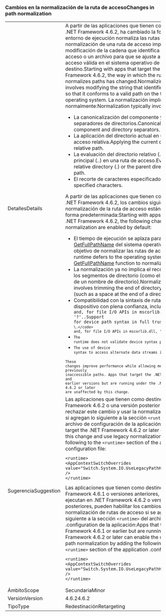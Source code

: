 ### <a name="changes-in-path-normalization"></a><span data-ttu-id="8ebba-101">Cambios en la normalización de la ruta de acceso</span><span class="sxs-lookup"><span data-stu-id="8ebba-101">Changes in path normalization</span></span>

|   |   |
|---|---|
|<span data-ttu-id="8ebba-102">Detalles</span><span class="sxs-lookup"><span data-stu-id="8ebba-102">Details</span></span>|<span data-ttu-id="8ebba-103">A partir de las aplicaciones que tienen como destino .NET Framework 4.6.2, ha cambiado la forma en que el entorno de ejecución normaliza las rutas de acceso. La normalización de una ruta de acceso implica la modificación de la cadena que identifica una ruta de acceso o un archivo para que se ajuste a una ruta de acceso válida en el sistema operativo de destino.</span><span class="sxs-lookup"><span data-stu-id="8ebba-103">Starting with apps that target the .NET Framework 4.6.2, the way in which the runtime normalizes paths has changed.Normalizing a path involves modifying the string that identifies a path or file so that it conforms to a valid path on the target operating system.</span></span> <span data-ttu-id="8ebba-104">La normalización implica normalmente:</span><span class="sxs-lookup"><span data-stu-id="8ebba-104">Normalization typically involves:</span></span><ul><li><span data-ttu-id="8ebba-105">La canonicalización del componente y los separadores de directorios.</span><span class="sxs-lookup"><span data-stu-id="8ebba-105">Canonicalizing component and directory separators.</span></span></li><li><span data-ttu-id="8ebba-106">La aplicación del directorio actual en una ruta de acceso relativa.</span><span class="sxs-lookup"><span data-stu-id="8ebba-106">Applying the current directory to a relative path.</span></span></li><li><span data-ttu-id="8ebba-107">La evaluación del directorio relativo (.) o el directorio principal (..) en una ruta de acceso.</span><span class="sxs-lookup"><span data-stu-id="8ebba-107">Evaluating the relative directory (.) or the parent directory (..) in a path.</span></span></li><li><span data-ttu-id="8ebba-108">El recorte de caracteres especificados.</span><span class="sxs-lookup"><span data-stu-id="8ebba-108">Trimming specified characters.</span></span></li></ul><span data-ttu-id="8ebba-109">A partir de las aplicaciones que tienen como destino .NET Framework 4.6.2, los cambios siguientes en la normalización de la ruta de acceso están habilitados de forma predeterminada:</span><span class="sxs-lookup"><span data-stu-id="8ebba-109">Starting with apps that target the .NET Framework 4.6.2, the following changes in path normalization are enabled by default:</span></span><ul><li><span data-ttu-id="8ebba-110">El tiempo de ejecución se aplaza para la función [GetFullPathName](https://msdn.microsoft.com/library/windows/desktop/aa364963(v=vs.85).aspx) del sistema operativo con el objetivo de normalizar las rutas de acceso.</span><span class="sxs-lookup"><span data-stu-id="8ebba-110">The runtime defers to the operating system's [GetFullPathName](https://msdn.microsoft.com/library/windows/desktop/aa364963(v=vs.85).aspx) function to normalize paths.</span></span></li><li><span data-ttu-id="8ebba-111">La normalización ya no implica el recorte del final de los segmentos de directorio (como el espacio al final de un nombre de directorio).</span><span class="sxs-lookup"><span data-stu-id="8ebba-111">Normalization no longer involves trimming the end of directory segments (such as a space at the end of a directory name).</span></span></li><li><span data-ttu-id="8ebba-112">Compatibilidad con la sintaxis de ruta de acceso de dispositivo con plena confianza, incluidos <code>\\.\</code> and, for file I/O APIs in mscorlib.dll, '\?'..</span><span class="sxs-lookup"><span data-stu-id="8ebba-112">Support for device path syntax in full trust, including <code>\\.\</code> and, for file I/O APIs in mscorlib.dll, '\?'.</span></span></li><li>The runtime does not validate device syntax paths.</li><li>The use of device syntax to access alternate data streams is supported.</li></ul>These changes improve performance while allowing methods to access previously inaccessible paths. Apps that target the .NET Framework 4.6.1 and earlier versions but are running under the .NET Framework 4.6.2 or later are unaffected by this change.|
|<span data-ttu-id="8ebba-113">Sugerencia</span><span class="sxs-lookup"><span data-stu-id="8ebba-113">Suggestion</span></span>|<span data-ttu-id="8ebba-114">Las aplicaciones que tienen como destino .NET Framework 4.6.2 o una versión posterior pueden rechazar este cambio y usar la normalización heredada si agregan lo siguiente a la sección <code>&lt;runtime&gt;</code> del archivo de configuración de la aplicación:</span><span class="sxs-lookup"><span data-stu-id="8ebba-114">Apps that target the .NET Framework 4.6.2 or later can opt out of this change and use legacy normalization by adding the following to the <code>&lt;runtime&gt;</code> section of the application configuration file:</span></span><pre><code class="language-xml">&lt;runtime&gt;&#13;&#10;&lt;AppContextSwitchOverrides value=&quot;Switch.System.IO.UseLegacyPathHandling=true&quot; /&gt;&#13;&#10;&lt;/runtime&gt;&#13;&#10;</code></pre><span data-ttu-id="8ebba-115">Las aplicaciones que tienen como destino .NET Framework 4.6.1 o versiones anteriores, pero que se ejecutan en .NET Framework 4.6.2 o versiones posteriores, pueden habilitar los cambios en la normalización de rutas de acceso si se agrega la línea siguiente a la sección <code>&lt;runtime&gt;</code> del archivo .configuration de la aplicación:</span><span class="sxs-lookup"><span data-stu-id="8ebba-115">Apps that target the .NET Framework 4.6.1 or earlier but are running on the .NET Framework 4.6.2 or later can enable the changes to path normalization by adding the following line to the <code>&lt;runtime&gt;</code> section of the application .configuration file:</span></span><pre><code class="language-xml">&lt;runtime&gt;&#13;&#10;&lt;AppContextSwitchOverrides value=&quot;Switch.System.IO.UseLegacyPathHandling=false&quot; /&gt;&#13;&#10;&lt;/runtime&gt;&#13;&#10;</code></pre>|
|<span data-ttu-id="8ebba-116">Ámbito</span><span class="sxs-lookup"><span data-stu-id="8ebba-116">Scope</span></span>|<span data-ttu-id="8ebba-117">Secundaria</span><span class="sxs-lookup"><span data-stu-id="8ebba-117">Minor</span></span>|
|<span data-ttu-id="8ebba-118">Versión</span><span class="sxs-lookup"><span data-stu-id="8ebba-118">Version</span></span>|<span data-ttu-id="8ebba-119">4.6.2</span><span class="sxs-lookup"><span data-stu-id="8ebba-119">4.6.2</span></span>|
|<span data-ttu-id="8ebba-120">Tipo</span><span class="sxs-lookup"><span data-stu-id="8ebba-120">Type</span></span>|<span data-ttu-id="8ebba-121">Redestinación</span><span class="sxs-lookup"><span data-stu-id="8ebba-121">Retargeting</span></span>|

